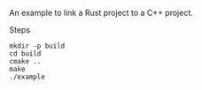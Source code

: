 An example to link a Rust project to a C++ project.

Steps

```
mkdir -p build
cd build
cmake ..
make
./example
```
